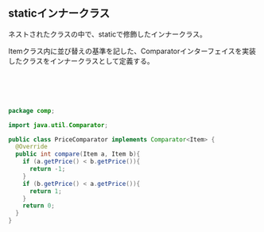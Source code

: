## staticインナークラス

ネストされたクラスの中で、staticで修飾したインナークラス。

Itemクラス内に並び替えの基準を記した、Comparatorインターフェイスを実装したクラスをインナークラスとして定義する。

```Java





package comp;

import java.util.Comparator;

public class PriceComparator implements Comparator<Item> {
  @Override
  public int compare(Item a, Item b){
    if (a.getPrice() < b.getPrice()){
      return -1;
    }
    if (b.getPrice() < a.getPrice()){
      return 1;
    }
    return 0;
  }
}

```
